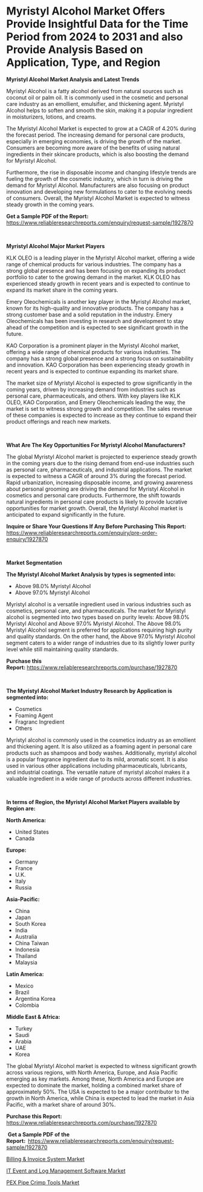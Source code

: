<p><h1>Myristyl Alcohol Market Offers Provide Insightful Data for the Time Period from 2024 to 2031 and also Provide Analysis Based on Application, Type, and Region</h1></p><p><strong>Myristyl Alcohol Market Analysis and Latest Trends</strong></p>
<p><p>Myristyl Alcohol is a fatty alcohol derived from natural sources such as coconut oil or palm oil. It is commonly used in the cosmetic and personal care industry as an emollient, emulsifier, and thickening agent. Myristyl Alcohol helps to soften and smooth the skin, making it a popular ingredient in moisturizers, lotions, and creams.</p><p>The Myristyl Alcohol Market is expected to grow at a CAGR of 4.20% during the forecast period. The increasing demand for personal care products, especially in emerging economies, is driving the growth of the market. Consumers are becoming more aware of the benefits of using natural ingredients in their skincare products, which is also boosting the demand for Myristyl Alcohol.</p><p>Furthermore, the rise in disposable income and changing lifestyle trends are fueling the growth of the cosmetic industry, which in turn is driving the demand for Myristyl Alcohol. Manufacturers are also focusing on product innovation and developing new formulations to cater to the evolving needs of consumers. Overall, the Myristyl Alcohol Market is expected to witness steady growth in the coming years.</p></p>
<p><strong>Get a Sample PDF of the Report:&nbsp;</strong> <a href="https://www.reliableresearchreports.com/enquiry/request-sample/1927870">https://www.reliableresearchreports.com/enquiry/request-sample/1927870</a></p>
<p>&nbsp;</p>
<p><strong>Myristyl Alcohol Major Market Players</strong></p>
<p><p>KLK OLEO is a leading player in the Myristyl Alcohol market, offering a wide range of chemical products for various industries. The company has a strong global presence and has been focusing on expanding its product portfolio to cater to the growing demand in the market. KLK OLEO has experienced steady growth in recent years and is expected to continue to expand its market share in the coming years.</p><p>Emery Oleochemicals is another key player in the Myristyl Alcohol market, known for its high-quality and innovative products. The company has a strong customer base and a solid reputation in the industry. Emery Oleochemicals has been investing in research and development to stay ahead of the competition and is expected to see significant growth in the future.</p><p>KAO Corporation is a prominent player in the Myristyl Alcohol market, offering a wide range of chemical products for various industries. The company has a strong global presence and a strong focus on sustainability and innovation. KAO Corporation has been experiencing steady growth in recent years and is expected to continue expanding its market share.</p><p>The market size of Myristyl Alcohol is expected to grow significantly in the coming years, driven by increasing demand from industries such as personal care, pharmaceuticals, and others. With key players like KLK OLEO, KAO Corporation, and Emery Oleochemicals leading the way, the market is set to witness strong growth and competition. The sales revenue of these companies is expected to increase as they continue to expand their product offerings and reach new markets.</p></p>
<p>&nbsp;</p>
<p><strong>What Are The Key Opportunities For Myristyl Alcohol Manufacturers?</strong></p>
<p><p>The global Myristyl Alcohol market is projected to experience steady growth in the coming years due to the rising demand from end-use industries such as personal care, pharmaceuticals, and industrial applications. The market is expected to witness a CAGR of around 3% during the forecast period. Rapid urbanization, increasing disposable income, and growing awareness about personal grooming are driving the demand for Myristyl Alcohol in cosmetics and personal care products. Furthermore, the shift towards natural ingredients in personal care products is likely to provide lucrative opportunities for market growth. Overall, the Myristyl Alcohol market is anticipated to expand significantly in the future.</p></p>
<p><strong>Inquire or Share Your Questions If Any Before Purchasing This Report:</strong> <a href="https://www.reliableresearchreports.com/enquiry/pre-order-enquiry/1927870">https://www.reliableresearchreports.com/enquiry/pre-order-enquiry/1927870</a></p>
<p>&nbsp;</p>
<p><strong>Market Segmentation</strong></p>
<p><strong>The Myristyl Alcohol Market Analysis by types is segmented into:</strong></p>
<p><ul><li>Above 98.0% Myristyl Alcohol</li><li>Above 97.0% Myristyl Alcohol</li></ul></p>
<p><p>Myristyl alcohol is a versatile ingredient used in various industries such as cosmetics, personal care, and pharmaceuticals. The market for Myristyl alcohol is segmented into two types based on purity levels: Above 98.0% Myristyl Alcohol and Above 97.0% Myristyl Alcohol. The Above 98.0% Myristyl Alcohol segment is preferred for applications requiring high purity and quality standards. On the other hand, the Above 97.0% Myristyl Alcohol segment caters to a wider range of industries due to its slightly lower purity level while still maintaining quality standards.</p></p>
<p><strong>Purchase this Report:&nbsp;</strong><a href="https://www.reliableresearchreports.com/purchase/1927870">https://www.reliableresearchreports.com/purchase/1927870</a></p>
<p>&nbsp;</p>
<p><strong>The Myristyl Alcohol Market Industry Research by Application is segmented into:</strong></p>
<p><ul><li>Cosmetics</li><li>Foaming Agent</li><li>Fragranc Ingredient</li><li>Others</li></ul></p>
<p><p>Myristyl alcohol is commonly used in the cosmetics industry as an emollient and thickening agent. It is also utilized as a foaming agent in personal care products such as shampoos and body washes. Additionally, myristyl alcohol is a popular fragrance ingredient due to its mild, aromatic scent. It is also used in various other applications including pharmaceuticals, lubricants, and industrial coatings. The versatile nature of myristyl alcohol makes it a valuable ingredient in a wide range of products across different industries.</p></p>
<p>&nbsp;</p>
<p><strong>In terms of Region, the Myristyl Alcohol Market Players available by Region are:</strong></p>
<p>
    <p> <strong> North America: </strong>
        <ul>
            <li>United States</li>
            <li>Canada</li>
        </ul>
        </p> 
    <p> <strong> Europe: </strong>
        <ul>
            <li>Germany</li>
            <li>France</li>
            <li>U.K.</li>
            <li>Italy</li>
            <li>Russia</li>
        </ul>
        </p> 
    <p> <strong> Asia-Pacific: </strong>
        <ul>
            <li>China</li>
            <li>Japan</li>
            <li>South Korea</li>
            <li>India</li>
            <li>Australia</li>
            <li>China Taiwan</li>
            <li>Indonesia</li>
            <li>Thailand</li>
            <li>Malaysia</li>
        </ul>
        </p> 
    <p> <strong> Latin America: </strong>
        <ul>
            <li>Mexico</li>
            <li>Brazil</li>
            <li>Argentina Korea</li>
            <li>Colombia</li>
        </ul>
        </p> 
    <p> <strong> Middle East & Africa: </strong>
        <ul>
            <li>Turkey</li>
            <li>Saudi</li>
            <li>Arabia</li>
            <li>UAE</li>
            <li>Korea</li>
        </ul>
    </p>
    </p>
<p><p>The global Myristyl Alcohol market is expected to witness significant growth across various regions, with North America, Europe, and Asia Pacific emerging as key markets. Among these, North America and Europe are expected to dominate the market, holding a combined market share of approximately 50%. The USA is expected to be a major contributor to the growth in North America, while China is expected to lead the market in Asia Pacific, with a market share of around 30%.</p></p>
<p><strong>Purchase this Report: </strong><a href="https://www.reliableresearchreports.com/purchase/1927870">https://www.reliableresearchreports.com/purchase/1927870</a></p>
<p>&nbsp;<strong>Get a Sample PDF of the Report:&nbsp;&nbsp;</strong><a href="https://www.reliableresearchreports.com/enquiry/request-sample/1927870">https://www.reliableresearchreports.com/enquiry/request-sample/1927870</a></p>
<p><strong></strong></p>
<p><p><a href="https://view.publitas.com/reportprime-1/billing-invoice-system-market-size-2023-2030-global-industrial-analysis-key-geographical-regions-market-share-top-key-players-product-types-and-forecast-research-report/">Billing & Invoice System Market</a></p><p><a href="https://view.publitas.com/reportprime-1/it-event-and-log-management-software-market-furnish-information-about-market-size-market-share-market-dynamics-and-projections-spanning-from-2023-to-2030/">IT Event and Log Management Software Market</a></p><p><a href="https://view.publitas.com/reportprime-1/pex-pipe-crimp-tools-market-research-report-unlocks-analysis-on-the-market-financial-status-market-size-and-market-revenue-upto-2030/">PEX Pipe Crimp Tools Market</a></p></p>